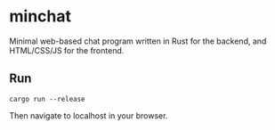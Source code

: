# minchat

Minimal web-based chat program written in Rust for the backend, and HTML/CSS/JS for the frontend.

## Run

```
cargo run --release
```

Then navigate to localhost in your browser.
